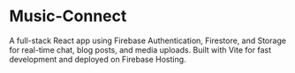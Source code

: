 # Music-Connect
A full-stack React app using Firebase Authentication, Firestore, and Storage for real-time chat, blog posts, and media uploads. Built with Vite for fast development and deployed on Firebase Hosting.
